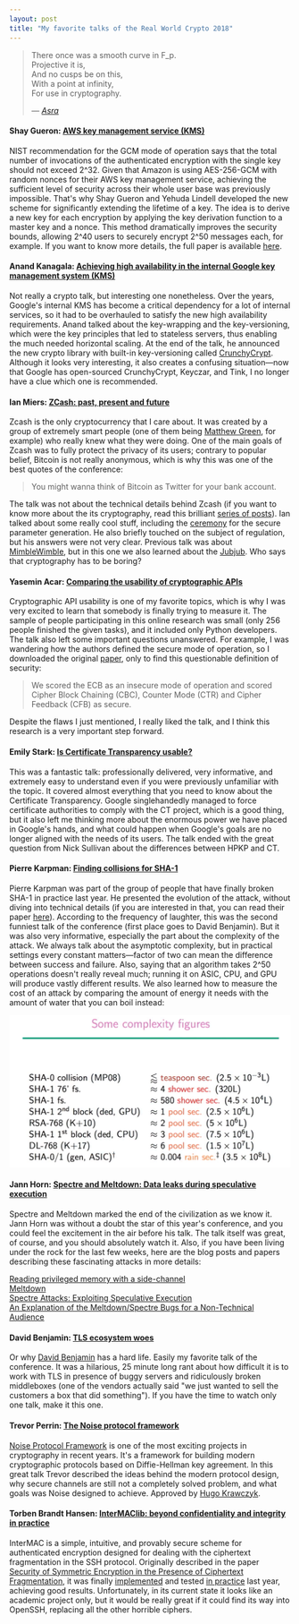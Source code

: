 ```yaml
---
layout: post
title: "My favorite talks of the Real World Crypto 2018"
---
```

>There once was a smooth curve in F_p.  
Projective it is,  
And no cusps be on this,  
With a point at infinity,  
For use in cryptography.
>
> — <cite>[Asra](https://www.youtube.com/watch?v=o4U0Gfh-0L4&t=950)</cite>

#### Shay Gueron: [AWS key management service (KMS)][shay-gueron]

NIST recommendation for the GCM mode of operation says
that the total number of invocations of the authenticated
encryption with the single key should not exceed 2^32.
Given that Amazon is using AES-256-GCM with random nonces
for their AWS key management service, achieving the sufficient
level of security across their whole user base was previously
impossible. That's why Shay Gueron and Yehuda Lindell developed
the new scheme for significantly extending the lifetime of a key.
The idea is to derive a new key for each encryption by applying
the key derivation function to a master key and a nonce. This
method dramatically improves the security bounds, allowing
2^40 users to securely encrypt 2^50 messages each, for example.
If you want to know more details, the full paper is available
[here](https://eprint.iacr.org/2017/702.pdf).

#### Anand Kanagala: [Achieving high availability in the internal Google key management system (KMS)][anand-kanagala]

Not really a crypto talk, but interesting one nonetheless. Over
the years, Google's internal KMS has become a critical dependency
for a lot of internal services, so it had to be overhauled to
satisfy the new high availability requirements. Anand talked
about the key-wrapping and the key-versioning, which were the
key principles that led to stateless servers, thus enabling
the much needed horizontal scaling. At the end of the talk,
he announced the new crypto library with built-in key-versioning
called [CrunchyCrypt](https://github.com/google/crunchy).
Although it looks very interesting, it also creates a confusing
situation—now that Google has open-sourced CrunchyCrypt,
Keyczar, and Tink, I no longer have a clue which one is recommended.

#### Ian Miers: [ZCash: past, present and future][ian-miers]

Zcash is the only cryptocurrency that I care about. It was
created by a group of extremely smart people (one of them being
[Matthew Green](https://blog.cryptographyengineering.com/), for example)
who really knew what they were doing. One of the main goals
of Zcash was to fully protect the privacy of its users;
contrary to popular belief, Bitcoin is not really anonymous,
which is why this was one of the best quotes of the conference:

>You might wanna think of Bitcoin as Twitter for your bank account.

The talk was not about the technical details behind Zcash
(if you want to know more about the its cryptography, read this
brilliant [series of posts](https://z.cash/technology/zksnarks.html)).
Ian talked about some really cool stuff, including the
[ceremony](https://z.cash/blog/the-design-of-the-ceremony.html)
for the secure parameter generation. He also briefly touched on the
subject of regulation, but his answers were not very clear. Previous
talk was about [MimbleWimble](http://mimblewimble.cash/), but in this
one we also learned about the [Jubjub](https://z.cash/technology/jubjub.html).
Who says that cryptography has to be boring?

#### Yasemin Acar: [Comparing the usability of cryptographic APIs][yasemin-acar]

Cryptographic API usability is one of my favorite topics,
which is why I was very excited to learn that somebody
is finally trying to measure it. The sample of people
participating in this online research was small (only
256 people finished the given tasks), and it included
only Python developers. The talk also left some important
questions unanswered. For example, I was wandering how
the authors defined the secure mode of operation, so I
downloaded the original [paper](https://www.ieee-security.org/TC/SP2017/papers/161.pdf),
only to find this questionable definition of security:

>We scored the ECB as an insecure mode of
operation and scored Cipher Block Chaining (CBC), Counter
Mode (CTR) and Cipher Feedback (CFB) as secure.

Despite the flaws I just mentioned, I really liked the talk,
and I think this research is a very important step forward.

#### Emily Stark: [Is Certificate Transparency usable?][emily-stark]

This was a fantastic talk: professionally delivered,
very informative, and extremely easy to understand
even if you were previously unfamiliar with the topic.
It covered almost everything that you need to know
about the Certificate Transparency. Google singlehandedly
managed to force certificate authorities to comply
with the CT project, which is a good thing, but it also
left me thinking more about the enormous power we have placed
in Google's hands, and what could happen when Google's goals
are no longer aligned with the needs of its users. The talk
ended with the great question from Nick Sullivan about the
differences between HPKP and CT.

#### Pierre Karpman: [Finding collisions for SHA-1][pierre-karpman]

Pierre Karpman was part of the group of people that have finally
broken SHA-1 in practice last year. He presented the evolution
of the attack, without diving into technical details (if you are
interested in that, you can read their paper
[here](http://shattered.io/static/shattered.pdf)). According to
the frequency of laughter, this was the second funniest talk
of the conference (first place goes to David Benjamin). But it
was also very informative, especially the part about the complexity
of the attack. We always talk about the asymptotic complexity,
but in practical settings every constant matters—factor of two
can mean the difference between success and failure. Also, saying
that an algorithm takes 2^50 operations doesn't really reveal much;
running it on ASIC, CPU, and GPU will produce vastly different results.
We also learned how to measure the cost of an attack by comparing
the amount of energy it needs with the amount of water that you can
boil instead:

![](/assets/img/2018-01-15-complexity.png)

#### Jann Horn: [Spectre and Meltdown: Data leaks during speculative execution][jann-horn]

Spectre and Meltdown marked the end of the civilization as
we know it. Jann Horn was without a doubt the star of this
year's conference, and you could feel the excitement in the
air before his talk. The talk itself was great, of course,
and you should absolutely watch it. Also, if you have been
living under the rock for the last few weeks, here are the
blog posts and papers describing these fascinating attacks
in more details:

[Reading privileged memory with a side-channel](https://googleprojectzero.blogspot.com/2018/01/reading-privileged-memory-with-side.html)  
[Meltdown](https://meltdownattack.com/meltdown.pdf)  
[Spectre Attacks: Exploiting Speculative Execution](https://spectreattack.com/spectre.pdf)  
[An Explanation of the Meltdown/Spectre Bugs for a Non-Technical Audience](https://blog.cloudflare.com/meltdown-spectre-non-technical/)

#### David Benjamin: [TLS ecosystem woes][david-benjamin]

Or why [David Benjamin](https://davidben.net/) has a hard life.
Easily my favorite talk of the conference. It was a hilarious,
25 minute long rant about how difficult it is to work with TLS
in presence of buggy servers and ridiculously broken middleboxes
(one of the vendors actually said "we just wanted to sell the
customers a box that did something"). If you have the time to
watch only one talk, make it this one.

#### Trevor Perrin: [The Noise protocol framework][trevor-perrin]

[Noise Protocol Framework](http://noiseprotocol.org/) is one of
the most exciting projects in cryptography in recent years.
It's a framework for building modern cryptographic protocols
based on Diffie-Hellman key agreement. In this great talk
Trevor described the ideas behind the modern protocol design,
why secure channels are still not a completely solved problem,
and what goals was Noise designed to achieve. Approved by
[Hugo Krawczyk](https://www.youtube.com/watch?v=3gipxdJ22iM&t=1248).

#### Torben Brandt Hansen: [InterMAClib: beyond confidentiality and integrity in practice][torben-brandt-hansen]

InterMAC is a simple, intuitive, and provably secure scheme
for authenticated encryption designed for dealing with the
ciphertext fragmentation in the SSH protocol. Originally described in the paper
[Security of Symmetric Encryption in the Presence of Ciphertext Fragmentation](https://eprint.iacr.org/2015/059),
it was finally [implemented](https://github.com/himsen/intermaclib) and
tested [in practice](https://github.com/himsen/openssh-portable-intermac) last year,
achieving good results. Unfortunately, in its current state it looks
like an academic project only, but it would be really great if it
could find its way into OpenSSH, replacing all the other horrible ciphers.

[shay-gueron]: https://www.youtube.com/watch?v=WEJ451rmhk4
[anand-kanagala]: https://www.youtube.com/watch?v=5T_c-lqgjso
[ian-miers]: https://www.youtube.com/watch?v=-FZ2f1S_7mQ
[yasemin-acar]: https://www.youtube.com/watch?v=ALUq2Kc2YxA
[emily-stark]: https://www.youtube.com/watch?v=e_rwG7MA5VU
[pierre-karpman]: https://www.youtube.com/watch?v=MY7qrZso78w
[jann-horn]: https://www.youtube.com/watch?v=6O8LTwVfTVs
[david-benjamin]: https://www.youtube.com/watch?v=_mE_JmwFi1Y
[trevor-perrin]: https://www.youtube.com/watch?v=3gipxdJ22iM
[torben-brandt-hansen]: https://www.youtube.com/watch?v=ETl4IxW_E4Y
